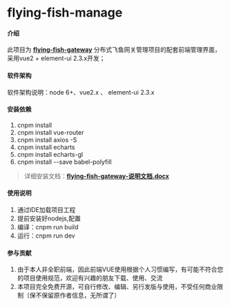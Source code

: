 # flying-fish-manage

#### 介绍
此项目为 [**flying-fish-gateway**](https://gitee.com/omsgit/flying-fish-gateway) 分布式飞鱼网关管理项目的配套前端管理界面，采用vue2 + element-ui 2.3.x开发；

#### 软件架构
软件架构说明：node 6+、vue2.x 、 element-ui 2.3.x

#### 安装依赖

1.  cnpm install
2.  cnpm install vue-router
3.  cnpm install axios -S
4.  cnpm install echarts
5.  cnpm install echarts-gl
6.  cnpm install --save babel-polyfill

> 详细安装文档：**[flying-fish-gateway-说明文档.docx](https://gitee.com/omsgit/flying-fish-gateway/tree/snapshot.v.1.0/doc)**

#### 使用说明

1.  通过IDE加载项目工程
2.  提前安装好nodejs,配置
3.  编译：cnpm run build
3.  运行：cnpm run dev

#### 参与贡献

1.  由于本人非全职前端，因此前端VUE使用根据个人习惯编写，有可能不符合您的项目使用规范，欢迎有兴趣的朋友下载、使用、交流
2.  本项目完全免费开源，可自行修改、编辑、另行发版与使用，不受任何商业限制（保不保留原作者信息，无所谓了）

